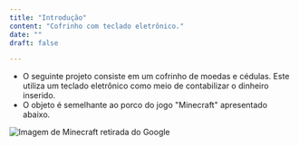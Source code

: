 ```yaml
---
title: "Introdução"
content: "Cofrinho com teclado eletrônico."
date: ""
draft: false

---
```


* O seguinte projeto consiste em um cofrinho de moedas e cédulas. Este utiliza um teclado eletrônico como meio de contabilizar o dinheiro inserido.
* O objeto é semelhante ao porco do jogo "Minecraft" apresentado abaixo.

![Imagem de Minecraft retirada do Google](https://i.pinimg.com/originals/66/a4/12/66a412966bc97eaceb8d9839704274bc.png)